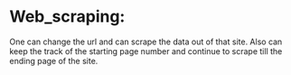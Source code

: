# Web_scraping:
One can change the url and can scrape the data out of that site.
Also can keep the track of the starting page number and continue to scrape till the ending page of the site.
